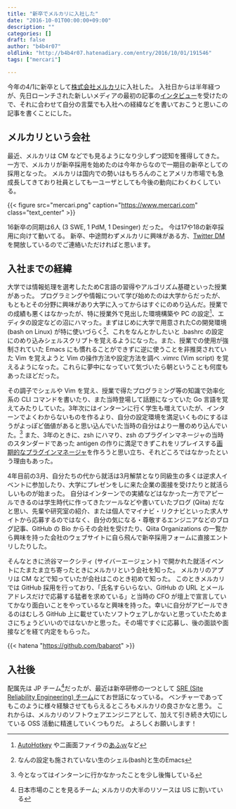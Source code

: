 ```yaml
---
title: "新卒でメルカリに入社した"
date: "2016-10-01T00:00:00+09:00"
description: ""
categories: []
draft: false
author: "b4b4r07"
oldlink: "http://b4b4r07.hatenadiary.com/entry/2016/10/01/191546"
tags: ["mercari"]

---
```


今年の4/1に新卒として[株式会社メルカリ](https://www.mercari.com/jp/about/corporate/)に入社した。
入社日からは半年経つが、先日ローンチされた新しいメディアの最初の記事の[インタビュー](https://en-ambi.com/itcontents/entry/2016/11/08/110000/)を受けたので、それに合わせて自分の言葉でも入社への経緯などを書いておこうと思いこの記事を書くことにした。

## メルカリという会社

最近、メルカリは CM などでも見るようになり少しずつ認知を獲得してきた。
一方で、メルカリが新卒採用を始めたのは今年からなので一期目の新卒としての採用となった。
メルカリは国内での勢いはもちろんのことアメリカ市場でも急成長してきており社員としても一ユーザとしても今後の動向にわくわくしている。

<!-- {{< img src="mercari.png" caption="<https://www.mercari.com>" class="text_center" >}} -->

{{< figure src="mercari.png" caption="<https://www.mercari.com>" class="text_center" >}}

16新卒の同期は6人 (3 SWE, 1 PdM, 1 Desinger) だった。
今は17や18の新卒採用に向けて動いてる。
新卒、中途問わずメルカリに興味がある方、[Twitter DM](https://twitter.com/b4b4r07) を開放しているのでご連絡いただければと思います。

## 入社までの経緯

大学では情報処理を選考したためC言語の習得やアルゴリズム基礎といった授業があった。
プログラミングや情報について学び始めたのは大学からだったが、もともとその分野に興味があり大学に入ってからはすぐにのめり込んだ。授業での成績も悪くはなかったが、特に授業外で見出した環境構築や PC の設定[^numa]、エディタの設定などの沼にハマった。まずはじめに大学で用意されたCの開発環境 (bash on Linux) が特に使いづらく[^cdev]、これをなんとかしたいと .bashrc の設定にのめり込みシェルスクリプトを覚えるようになった。また、授業での使用が強制されていた Emacs にも慣れることができずに逆に使うことを非推奨されていた Vim を覚えようと Vim の操作方法や設定方法を調べ .vimrc (Vim script) を覚えるようになった。これらに夢中になっていて気づいたら朝ということも何度もあったほどだった。

<!-- 大学入学以前も以後も、Windows を使っており当時 [AutoHotkey](http://ahkscript.org) と[超低機能2画面ファイラの「あふｗ」](https://afxw.sakura.ne.jp/) (敬意を込めて) のカスタマイズにハマっていたことから、Linux 環境でのカスタマイズについても夢中になることは明白でした。 -->
<!-- これを機にと macOS (当時の表記で言う Mac OS X や OS X) に乗り換えたことで、更にそれは加速していきました。 -->

その調子でシェルや Vim を覚え、授業で得たプログラミング等の知識で効率化系の CLI コマンドを書いたり、また当時登場して話題になっていた Go 言語を覚えてみたりしていた。3年次にはインターンに行く学生も増えていたが、インターンでよくわからないものを作るより、自分の設定環境を満足いくものにするほうがよっぽど価値があると思い込んでいた当時の自分はより一層のめり込んでいた。[^intern]
また、3年のときに、zsh にハマり、zsh のプラグインマネージャの当時のスタンダードであった antigen の作りに満足できずこれをリプレイスする[画期的なプラグインマネージャ](https://tellme.tokyo/post/2015/11/24/142143/)を作ろうと思い立ち、それどころではなかったという理由もあった。

4年目前の3月、自分たちの代から就活は3月解禁となり同級生の多くは逆求人イベントに参加したり、大学にプレゼンをしに来た企業の面接を受けたりと就活らしいものが始まった。
自分はインターンでの実績などはなかった一方でアピールできるのは学生時代に作ってきたツールなどや書いていたブログ (Qiita) だなと思い、先輩や研究室の紹介、または個人でマイナビ・リクナビといった求人サイトから応募するのではなく、自分の気になる・尊敬するエンジニアなどのブログ記事、GitHub の Bio からその会社を受けたり、Qiita Organizations の一覧から興味を持った会社のウェブサイトに自ら飛んで新卒採用フォームに直接エントリしたりした。

そんなときに渋谷マークシティ (サイバーエージェント) で開かれた就活イベントにたまたま立ち寄ったときにメルカリという会社を知った。
メルカリのアプリは CM などで知っていたが会社はこのとき初めて知った。
このときメルカリでは GitHub 採用を行っており、「氏名すらいらない、GitHub の URL とメールアドレスだけで応募する猛者を求めている」と当時の CFO が壇上で宣言していてかなり面白いことをやっているなと興味を持った。幸いに自分がアピールできるのはむしろ GitHub 上に載せていたソフトウェアしかないと思っていたためまさにちょうどいいのではないかと思った。その場ですぐに応募し、後の面談や面接などを経て内定をもらった。

{{< hatena "https://github.com/babarot" >}}

## 入社後

配属先は JP チーム[^jp-team]だったが、最近は新卒研修の一つとして [SRE (Site Reliability Engineering) チーム](http://tech.mercari.com/entry/2015/11/18/153421)にてお世話になっている。
ベンチャーであってもこのように様々経験させてもらえるところもメルカリの良さかなと思う。
これからは、メルカリのソフトウェアエンジニアとして、加えて引き続き大切にしている OSS 活動に精進していくつもりだ。
よろしくお願いします！

[^intern]: 今となってはインターンに行かなかったことを少し後悔している
[^jp-team]: 日本市場のことを見るチーム; メルカリの大半のリソースは US に割いている
[^cdev]: なんの設定も施されていない生のシェル(bash)と生のEmacs
[^numa]: [AutoHotkey](https://www.autohotkey.com/) や二画面ファイラの[あふｗ](https://afxw.sakura.ne.jp/)など
